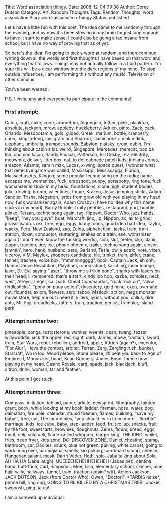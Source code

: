 Title: Word association thingy.
Date: 2008-12-04 09:30
Author: Corey Dutson
Category: Art, Random Thoughts
Tags: Random Thoughts, word association
Slug: word-association-thingy
Status: published

Let's have a little fun with this post. The idea came to me randomly
through the evening, and by now it's been stewing in my brain for just
long enough to have it start to make sense. I could also be going a tad
insane from school, but I have no way of proving that as of yet.

So here's the idea: I'm going to pick a word at random, and then
continue writing down all the words and first thoughts I have based on
that word and everything that follows. Things may not actually follow in
a fluid pattern. I'm sure this will be a clear window into the dark
regions of my mind. To stop outside influences, I am performing this
without any music, Television or other stimulus.

You've been warned.

P.S. I invite any and everyone to participate in the comments!

<!-- PELICAN_END_SUMMARY -->

### First attempt:

Cabin, crab, cake, cone, arboretum, Algonquin, tether, plink, plankton,
absolute, jackson, mrow, appleby, huckleberry, Adrien, pinto, Zack,
cack, Orlando, Mesopotamia, gold, gilded, Greek, merium, bottle,
cranberry, choir,  sing-a-long, lois gram and Sharron, skiminarink a
dink e dink, elephant, umbrella, trumpet sounds, Babylon, platsky,
groin, cabin, I'm thinking about cabin a lot. weird, Singapore,
Mercedes, merecat, boo ba loo, coo coo kajoo, Randy Pausch, Patterson,
Bill Cosby, rev, electrify, meowmix, deliver, litter box, cat, to do,
cabbage patch kids, Indiana Jones, amazon, Atlantis, sam n max, Lucas,
x-wing, space quest, I wonder what that detective game was called,
Mississippi, Mississauga, Florida, Massachusetts, Klingon, some popular
techno song on the radio; name escapes me, womanizer, fuck, crapshoot,
puppy, portapotty, ring tone, fuck womanizer is stuck in my head,
foundations, clone high, student bodies, joke, driving, broom,
valentines, toupe, Kraken, Jesus jumping sticks, Adam Sandler, Trisha,
Megatron, lyrics from grow old with you playing in my head now, fuck
womanizer again, Adam Crosby (i have no idea why this name sticks in my
head), Barny Rubble, fruity pebbles, restaurant, pod, bubble plinko,
Tarzan, techno song again, tag, flippant, Doctor Who, jazz hands,
"keeg", "hey you guys", boat, Warcraft, jinx, jip, Nippon, ax, ax to
grind, jurassicsaurus rex, free, egg, eggy, loony toons, good idea bad
idea, Taylor, wacky, Peru, New Zealand, zap, Zelda, alphabetical, jacks,
train, train station, ticket, conductor, stuttering, snakes on a train,
ese, womanizer again ( I don't even know the fucking words), slob, slut,
teeter, clip, clank, zipper, traction, tire, ice, phone phoenix,
trailer, techno song again, closer, jammin', hero, hank, husband, zero,
Garland, Tesla, ow, electric, vote, vixen, viceroy, VIM, Maylox,
shoppers candidate, tile, trinket, train, ziffer, crane, tanner,
trachea, voice box, "mmmnnngggg", book, Captain Jack, eh ohh, Dance
Dance Revolution, Playdium, round-about, ka-ching, loser lounge, laser,
Dr. Evil saying "laser", "throw me a frikin bone", sharks with lasers on
their head, ill-tempered. that's a start, cindy loo hoo, kazba, zombies,
neck, west, Atreyu, zinger, car park, Cheat Commandos, "rock rock on",
"aww fiddlesticks", "pony on pony action", dysentery, gold mine, oxen,
over and out, flounder, axiom, flowers, zero, taboo, Matlock, action,
mega monster movie store, help me out i need it, killers, lyrics,
without you, callus, dire ants, Mt. Fuji, dreadlocks, tatters, train,
traction, genius, trambler, island perk.

### Attempt number two:

pineapple, conga, testosterone, wanker, weenis, dean, twang, tazzer,
willywoddle, jack the ripper, red, night, dark, James,imbew, traction,
sword, train, Star Wars, rebel, rebellion, android, apple, Adrien
(again?), executor, "For Aiur", I love the combat, arbiter, Terran,
Zerg, Zergling rush, bunker, Starcraft, Wo lo loo, Wood please, Stone
please, I'll beat you back to Age of Empires I, Moonraker, bond, Sean
Connery, James Bond Theme now playing in my head, Casino Royale, card,
spade, jack, blackjack, bluff, citron, drink, woman, tar and feather.

At this point I got stuck.

### Attempt number three:

Compass, initiation, tabloid, paper, article, newsprint, lithography,
tainted, grant, book, while looking at my book: ladder, fireman, hose,
water, dog, dalmatian, fire pole, calendar, stupid firemen, flames,
building, "save my baby!", tree, cat, The Incredibles, "you should learn
to be more... flexible" marriage, kids, ice cube, baby, step-ladder,
food, fruit rollup, snacks, fruit by the foot, sweet tarts, brownies,
doughnuts, Zehrs, flours, bread, eggs, meat, deli, cold deli,
flame-grilled whopper, burger king, THE KING, wallet, fries, deep fryer,
kids zone, DC: DISCOVER ZONE, Daniel, cheating, stamp, bathroom, car,
Doolies, drunk, blue not green, puking, white carpet, going to work hung
over, parmigiana, smells, kid puking, cardboard scoop, cheese, Hungarian
salami, mask, Darth Vader, Hoth, solo, Jaba talking about Solo, AH HA HA
(Jaba laugh), UUEEEEHEHEHHEHEHEH (Jabas pet), cantina band, butt-face,
Carl, Simpsons, Moe, Lisa, elementary school, skinner, blue hair, willy,
hallways, tunnel, train, traction (again? wtf), Action Jackson, JACK
DUTSON, Jack (from Doctor Who), Owen, "Doctor!", \*TARDIS noise\*, phone
bill, ring ring, GOING TO BE KILLED BY A CHRISTMAS TREE!, Jackie,
vwooosh, ping, ta da!

I am a screwed up individual.

